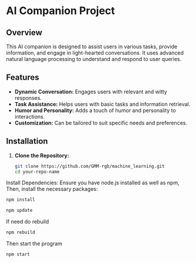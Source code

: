 # AI Companion Project

## Overview

This AI companion is designed to assist users in various tasks, provide information, and engage in light-hearted conversations. It uses advanced natural language processing to understand and respond to user queries.

## Features

- **Dynamic Conversation:** Engages users with relevant and witty responses.
- **Task Assistance:** Helps users with basic tasks and information retrieval.
- **Humor and Personality:** Adds a touch of humor and personality to interactions.
- **Customization:** Can be tailored to suit specific needs and preferences.

## Installation

1. **Clone the Repository:**
   ```bash
   git clone https://github.com/GMM-rgb/machine_learning.git
   cd your-repo-name

Install Dependencies: Ensure you have node.js installed as well as npm, Then, install the necessary packages:
``` bash
npm install
```
``` bash
npm update
```
If need do rebuild
``` bash
npm rebuild
```
Then start the program
``` bash
npm start
```
